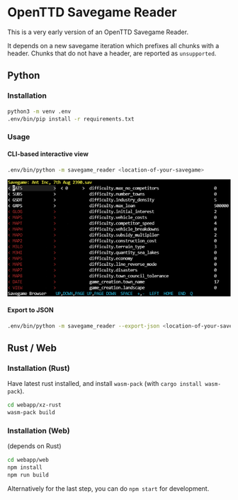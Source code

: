 # OpenTTD Savegame Reader

This is a very early version of an OpenTTD Savegame Reader.

It depends on a new savegame iteration which prefixes all chunks with a header.
Chunks that do not have a header, are reported as `unsupported`.

## Python

### Installation

```bash
python3 -m venv .env
.env/bin/pip install -r requirements.txt
```

### Usage

#### CLI-based interactive view

```bash
.env/bin/python -m savegame_reader <location-of-your-savegame>
```

![image](docs/example.png)

#### Export to JSON

```bash
.env/bin/python -m savegame_reader --export-json <location-of-your-savegame>
```

## Rust / Web

### Installation (Rust)

Have latest rust installed, and install `wasm-pack` (with `cargo install wasm-pack`).

```bash
cd webapp/xz-rust
wasm-pack build
```

### Installation (Web)

(depends on Rust)

```bash
cd webapp/web
npm install
npm run build
```

Alternatively for the last step, you can do `npm start` for development.
